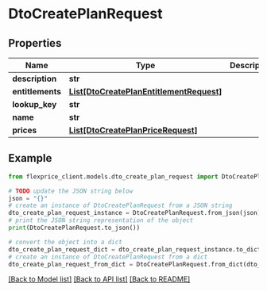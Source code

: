 # DtoCreatePlanRequest


## Properties

Name | Type | Description | Notes
------------ | ------------- | ------------- | -------------
**description** | **str** |  | [optional] 
**entitlements** | [**List[DtoCreatePlanEntitlementRequest]**](DtoCreatePlanEntitlementRequest.md) |  | [optional] 
**lookup_key** | **str** |  | [optional] 
**name** | **str** |  | 
**prices** | [**List[DtoCreatePlanPriceRequest]**](DtoCreatePlanPriceRequest.md) |  | [optional] 

## Example

```python
from flexprice_client.models.dto_create_plan_request import DtoCreatePlanRequest

# TODO update the JSON string below
json = "{}"
# create an instance of DtoCreatePlanRequest from a JSON string
dto_create_plan_request_instance = DtoCreatePlanRequest.from_json(json)
# print the JSON string representation of the object
print(DtoCreatePlanRequest.to_json())

# convert the object into a dict
dto_create_plan_request_dict = dto_create_plan_request_instance.to_dict()
# create an instance of DtoCreatePlanRequest from a dict
dto_create_plan_request_from_dict = DtoCreatePlanRequest.from_dict(dto_create_plan_request_dict)
```
[[Back to Model list]](../README.md#documentation-for-models) [[Back to API list]](../README.md#documentation-for-api-endpoints) [[Back to README]](../README.md)


